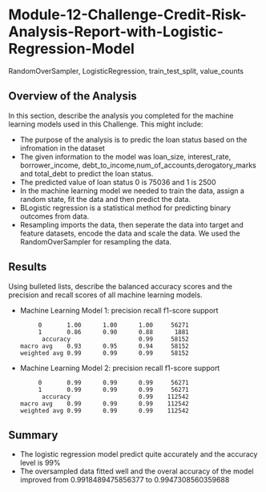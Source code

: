# Module-12-Challenge-Credit-Risk-Analysis-Report-with-Logistic-Regression-Model
RandomOverSampler, LogisticRegression, train_test_split, value_counts

## Overview of the Analysis

In this section, describe the analysis you completed for the machine learning models used in this Challenge. This might include:

* The purpose of the analysis is to predic the loan status based on the infromation in the dataset
* The given information to the model was loan_size, interest_rate, borrower_income, debt_to_income,num_of_accounts,derogatory_marks and total_debt to predict the loan status.
* The predicted value of loan status 0 is 75036 and 1 is 2500
* In the machine learning model we needed to train the data, assign a random state, fit the data and then predict the data.   
* BLogistic regression is a statistical method for predicting binary outcomes from data. 
* Resampling imports the data, then seperate the data into target and feature datasets, encode the data and scale the data. We used the RandomOverSampler for resampling the data. 

## Results

Using bulleted lists, describe the balanced accuracy scores and the precision and recall scores of all machine learning models.

* Machine Learning Model 1:
  precision    recall  f1-score   support

           0       1.00      1.00      1.00     56271
           1       0.86      0.90      0.88      1881
            accuracy                   0.99     58152
      macro avg    0.93      0.95      0.94     58152
      weighted avg 0.99      0.99      0.99     58152

* Machine Learning Model 2:
  precision    recall  f1-score   support

           0       0.99      0.99      0.99     56271
           1       0.99      0.99      0.99     56271
            accuracy                   0.99    112542
      macro avg    0.99      0.99      0.99    112542
      weighted avg 0.99      0.99      0.99    112542


## Summary


* The logistic regression model predict quite accurately and the accuracy level is 99%    
* The oversampled data fitted well and the overal accuracy of the model improved from 0.9918489475856377 to 0.9947308560359688
